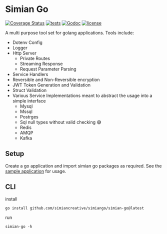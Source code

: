 # Simian Go

[![Coverage Status](https://coveralls.io/repos/github/simiancreative/simiango/badge.svg?branch=master)](https://coveralls.io/github/simiancreative/simiango?branch=master)
[![tests](https://github.com/simiancreative/simiango/workflows/CI/badge.svg)](https://github.com/simiancreative/simiango/actions)
[![Godoc](http://img.shields.io/badge/godoc-reference-blue.svg?style=flat)](https://godoc.org/github.com/simiancreative/simiango) 
[![license](http://img.shields.io/badge/license-MIT-red.svg?style=flat)](https://github.com/simiancreative/simiango/blob/master/LICENSE)


A multi purpose tool set for golang applications. Tools include:

- Dotenv Config
- Logger
- Http Server
  - Private Routes
  - Streaming Response
  - Request Parameter Parsing
- Service Handlers
- Reversible and Non-Reversible encryption
- JWT Token Generation and Validation
- Struct Validation
- Various Service Implementations meant to abstract the usage into a simple interface
  - Mysql
  - Mssql
  - Postrges
  - Sql null types without valid checking 😅
  - Redis
  - AMQP
  - Kafka

## Setup

Create a go application and import simian go packages as required. See the
[sample application](https://github.com/simiancreative/simiango/blob/master/examples/main.go)
for usage.

## CLI

install
```
go install github.com/simiancreative/simiango/simian-go@latest
```

run
```
simian-go -h
```
